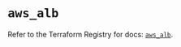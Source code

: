 # `aws_alb`

Refer to the Terraform Registry for docs: [`aws_alb`](https://registry.terraform.io/providers/hashicorp/aws/5.65.0/docs/resources/alb).
